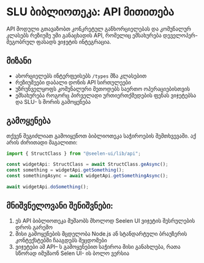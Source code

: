 # **SLU ბიბლიოთეკა: API მითითება**

API მოდული გთავაზობთ კონკრეტულ განხორციელებას და კომუნალურ კლასებს 
რეზიუმე უმი განაცხადის API, რომელიც ემსახურება დეველოპერ-მეგობრულ ფასადს 
ვიჯეტის ინტეგრაცია.

## **მიზანი**

* ახორციელებს ინტერფეისებს `/types` მზა კლასებით
* რეზიუმეები დაბალი დონის API სირთულეები
* უზრუნველყოფს კომუნალური მეთოდებს საერთო ოპერაციებისთვის
* ემსახურება როგორც პირველადი ურთიერთქმედების ფენას ვიჯეტებსა და SLU- ს შორის 
  გამოყენება

## **გამოყენება**

თქვენ შეგიძლიათ გამოიყენოთ ბიბლიოთეკა საჭიროების შემთხვევაში. აქ არის ძირითადი მაგალითი:

```ts
import { StructClass } from "@seelen-ui/lib/api";

const widgetApi: StructClass = await StructClass.geAsync();
const something = widgetApi.getSomething();
const somethingAsync = await widgetApi.getSomethingAsync();

await widgetApi.doSomething();
```

## **მნიშვნელოვანი შენიშვნები:**

1. ეს API ბიბლიოთეკა მუშაობს მხოლოდ Seelen UI ვიჯეტის შესრულების დროს 
   გარემო
2. მისი გამოყენების მცდელობა Node.js ან სტანდარტული ბრაუზერის კონტექსტებში ჩააგდებს 
   შეცდომები
3. ვიჯეტები ამ API– ს გამოყენებით საჭიროა მისი განახლება, რათა სწორად იმუშაონ 
   Selen UI- ის ბოლო ვერსია
